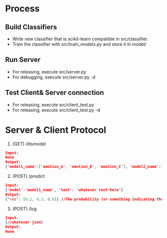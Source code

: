 # Process

## Build Classifiers
- Write new classifier that is scikit-learn compatible in src/classifier.
- Train the classifier with src/train_models.py and store it in model/

## Run Server
- For releasing, execute src/server.py
- For debugging, execute src/server.py -d

## Test Client& Server connection
- For releasing, execute src/client_test.py
- For releasing, execute src/client_test.py -d

# Server & Client Protocol
1. (GET) /litsmodel

```json
Input:
None
Output:
{'model1_name':['emotion_A', 'emotion_B', 'emotion_C'], 'model2_name':['emotion_D', 'emotion_E']}
```

2. (POST) /predict
```json
Input:
{'model':'model1_name', 'text': 'whatever text here'}
Output:
{"res": [0.2, 0.3, 0.9]} //The probability (or something indicating the score of prediction) for each emotion belonging to the queried model name

```

3. (POST) /log
```json
Input:
{//whatever json}
Output:
None
```



